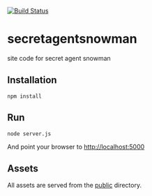 [![Build Status](https://travis-ci.org/skawtus/secretagentsnowman.svg)](https://travis-ci.org/skawtus/secretagentsnowman)

secretagentsnowman
==================

site code for secret agent snowman

Installation
------------



```
npm install
```

Run
---

```
node server.js
```

And point your browser to [http://localhost:5000](http://localhost:5000)


Assets
------

All assets are served from the [public](public/) directory.  

